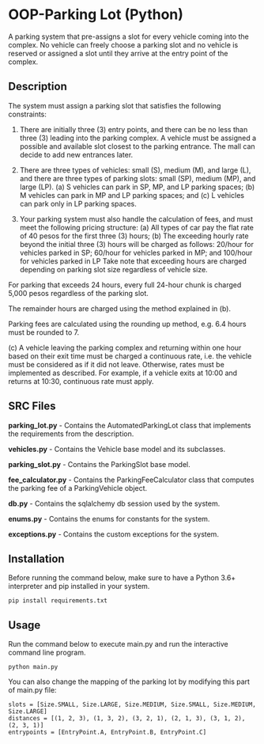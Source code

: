 # OOP-Parking Lot (Python)
A parking system that pre-assigns a slot for every vehicle coming into the complex. No vehicle can freely choose a parking slot and no vehicle is reserved or assigned a slot until they arrive at the entry point of the complex. 
## Description
The system must assign a parking slot that satisfies the following constraints:

1. There are initially three (3) entry points, and there can be no less than three (3) leading into the parking complex. A vehicle must be assigned a possible and available slot closest to the parking entrance. The mall can decide to add new entrances later.

2. There are three types of vehicles: small (S), medium (M), and large (L), and there are three types of parking slots: small (SP), medium (MP), and large (LP).
(a) S vehicles can park in SP, MP, and LP parking spaces;
(b) M vehicles can park in MP and LP parking spaces; and
(c) L vehicles can park only in LP parking spaces.

3. Your parking system must also handle the calculation of fees, and must meet the following pricing structure:
(a) All types of car pay the flat rate of 40 pesos for the first three (3) hours;
(b) The exceeding hourly rate beyond the initial three (3) hours will be charged as follows:
20/hour for vehicles parked in SP;
60/hour for vehicles parked in MP; and
100/hour for vehicles parked in LP
Take note that exceeding hours are charged depending on parking slot size regardless of vehicle size.

For parking that exceeds 24 hours, every full 24-hour chunk is charged 5,000 pesos regardless of the parking slot.

The remainder hours are charged using the method explained in (b).

Parking fees are calculated using the rounding up method, e.g. 6.4 hours must be rounded to 7.

(c) A vehicle leaving the parking complex and returning within one hour based on their exit time must be charged a continuous rate, i.e. the vehicle must be considered as if it did not leave. Otherwise, rates must be implemented as described. For example, if a vehicle exits at 10:00 and returns at 10:30, continuous rate must apply.

## SRC Files
**parking_lot.py** - Contains the AutomatedParkingLot class that implements the requirements from the description.

**vehicles.py** - Contains the Vehicle base model and its subclasses.

**parking_slot.py** - Contains the ParkingSlot base model.

**fee_calculator.py** - Contains the ParkingFeeCalculator class that computes the
parking fee of a ParkingVehicle object.

**db.py** - Contains the sqlalchemy db session used by the system.

**enums.py** - Contains the enums for constants for the system.

**exceptions.py** - Contains the custom exceptions for the system.

## Installation
Before running the command below, make sure to have a Python 3.6+ interpreter and pip installed in your system.

```commandline
pip install requirements.txt
```

## Usage
Run the command below to execute main.py and run the interactive command line program.

```commandline
python main.py
```

You can also change the mapping of the parking lot by modifying this part of main.py file:

```
slots = [Size.SMALL, Size.LARGE, Size.MEDIUM, Size.SMALL, Size.MEDIUM, Size.LARGE]
distances = [(1, 2, 3), (1, 3, 2), (3, 2, 1), (2, 1, 3), (3, 1, 2), (2, 3, 1)]
entrypoints = [EntryPoint.A, EntryPoint.B, EntryPoint.C]
```